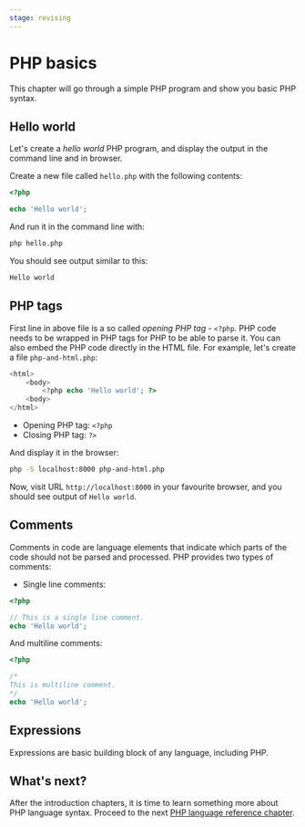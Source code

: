 ```yaml
---
stage: revising
---
```


# PHP basics

This chapter will go through a simple PHP program and show you basic PHP syntax.

## Hello world

Let's create a *hello world* PHP program, and display the output in the
command line and in browser.

Create a new file called `hello.php` with the following contents:

```php
<?php

echo 'Hello world';
```

And run it in the command line with:

```bash
php hello.php
```

You should see output similar to this:

```txt
Hello world
```

<script src="https://asciinema.org/a/158693.js" id="asciicast-158693" async data-rows="20"></script>

## PHP tags

First line in above file is a so called *opening PHP tag* - `<?php`. PHP code
needs to be wrapped in PHP tags for PHP to be able to parse it. You can also
embed the PHP code directly in the HTML file. For example, let's create a file
`php-and-html.php`:

```php
<html>
    <body>
        <?php echo 'Hello world'; ?>
    <body>
</html>
```

* Opening PHP tag: `<?php`
* Closing PHP tag: `?>`

And display it in the browser:

```bash
php -S localhost:8000 php-and-html.php
```

Now, visit URL `http://localhost:8000` in your favourite browser, and you should
see output of `Hello world`.

## Comments

Comments in code are language elements that indicate which parts of the code
should not be parsed and processed. PHP provides two types of comments:

* Single line comments:

```php
<?php

// This is a single line comment.
echo 'Hello world';
```

And multiline comments:

```php
<?php

/*
This is multiline comment.
*/
echo 'Hello world';
```

## Expressions

Expressions are basic building block of any language, including PHP.

## What's next?

After the introduction chapters, it is time to learn something more about PHP
language syntax. Proceed to the next [PHP language reference chapter](/php/ref).
